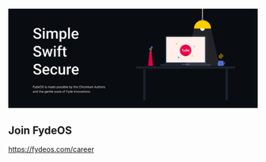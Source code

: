 ![Open Source at FydeOS](./images/open-source-at-fydeos.png)

## Join FydeOS
https://fydeos.com/career
